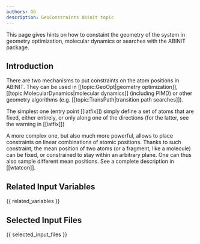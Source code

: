 ```yaml
---
authors: GG
description: GeoConstraints Abinit topic
---
```


This page gives hints on how to constaint the geometry of the system in geometry optimization, molecular
dynamics or searches with the ABINIT package.

## Introduction

There are two mechanisms to put constraints on the atom positions in ABINIT.
They can be used in [[topic:GeoOpt|geometry optimization]],
[[topic:MolecularDynamics|molecular dynamics]] (including PIMD) or other
geometry algorithms (e.g. [[topic:TransPath|transition path searches]]).

The simplest one (entry point [[iatfix]]) simply define a set of atoms that
are fixed, either entirely, or only along one of the directions (for the
latter, see the warning in [[iatfix]])

A more complex one, but also much more powerful, allows to place constraints
on linear combinations of atomic positions. Thanks to such constraint, the
mean position of two atoms (or a fragment, like a molecule) can be fixed, or
constrained to stay within an arbitrary plane. One can thus also sample
different mean positions. See a complete description in [[wtatcon]].



## Related Input Variables

{{ related_variables }}

## Selected Input Files

{{ selected_input_files }}

